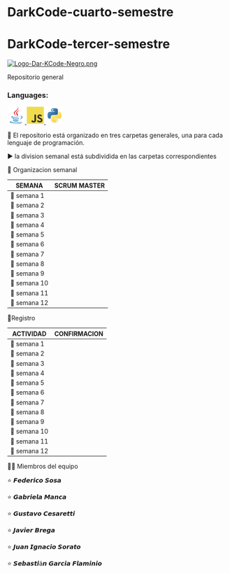 # DarkCode-cuarto-semestre
# DarkCode-tercer-semestre
[![Logo-Dar-KCode-Negro.png](https://i.postimg.cc/HsjxDwbs/Logo-Dar-KCode-Negro.png)](https://postimg.cc/tYQyFVrL)

 Repositorio general                                                                                                                                                     
<h3 align="left">Languages:</h3>
<p align="left"> <a href="https://www.java.com" target="_blank" rel="noreferrer"> <img src="https://raw.githubusercontent.com/devicons/devicon/master/icons/java/java-original.svg" alt="java" width="40" height="40"/> </a> <a href="https://developer.mozilla.org/en-US/docs/Web/JavaScript" target="_blank" rel="noreferrer"> <img src="https://raw.githubusercontent.com/devicons/devicon/master/icons/javascript/javascript-original.svg" alt="javascript" width="40" height="40"/> </a> <a href="https://www.python.org" target="_blank" rel="noreferrer"> <img src="https://raw.githubusercontent.com/devicons/devicon/master/icons/python/python-original.svg" alt="python" width="40" height="40"/> </a> </p>

📁 El repositorio está organizado en tres carpetas generales, una para cada lenguaje de programación.

▶ la division semanal está subdividida en las carpetas correspondientes

📆 Organizacion semanal 

| SEMANA       | SCRUM MASTER     |
|------------- | -------------    |
| 📍  semana 1  |     |
| 📍  semana 2  |     |
| 📍  semana 3	 |  |
| 📍  semana 4	 |     |
| 📍  semana 5	 | |
| 📍  semana 6  |   |
| 📍  semana 7  |     |
| 📍  semana 8  |   |
| 📍  semana 9  |   |
| 📍  semana 10  |   |
| 📍  semana 11 ||
| 📍  semana 12  |   |

📝Registro

| ACTIVIDAD    | CONFIRMACION   |
|------------- | -------------  |
| 📍  semana 1  |             |
| 📍  semana 2  |             |
| 📍  semana 3	 |             |
| 📍  semana 4	 |             |
| 📍  semana 5  |             |
| 📍  semana 6  |             |
| 📍  semana 7  |             |
| 📍  semana 8  |             |
| 📍  semana 9  |            |
| 📍  semana 10 |           |
| 📍  semana 11 |           |
| 📍  semana 12 |        |

👨‍💻 Miembros del equipo    

⭐ 𝙁𝙚𝙙𝙚𝙧𝙞𝙘𝙤 𝙎𝙤𝙨𝙖                             
         
⭐ 𝙂𝙖𝙗𝙧𝙞𝙚𝙡𝙖 𝙈𝙖𝙣𝙘𝙖                         

⭐ 𝙂𝙪𝙨𝙩𝙖𝙫𝙤 𝘾𝙚𝙨𝙖𝙧𝙚𝙩𝙩𝙞             

⭐ 𝙅𝙖𝙫𝙞𝙚𝙧 𝘽𝙧𝙚𝙜𝙖         

⭐ 𝙅𝙪𝙖𝙣 𝙄𝙜𝙣𝙖𝙘𝙞𝙤 𝙎𝙤𝙧𝙖𝙩𝙤             

⭐ 𝙎𝙚𝙗𝙖𝙨𝙩𝙞á𝙣 𝙂𝙖𝙧𝙘𝙞𝙖 𝙁𝙡𝙖𝙢𝙞𝙣𝙞𝙤              
